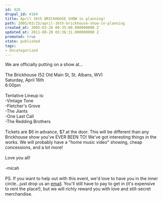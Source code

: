 ```yaml
---
id: 426
drupal_id: 4164
title: April 16th BRICKHOUSE SHOW in planning!
path: 2005/03/25/april-16th-brickhouse-show-in-planning
created_at: 2005-03-26 00:35:00.000000000 Z
updated_at: 2011-08-20 03:36:31.000000000 Z
promoted: true
state: published
tags:
- Uncategorized
---
```

We are officially putting on a show at...<br /><br />The Brickhouse (52 Old Main St, St. Albans, WV)<br />Saturday, April 16th<br />6:00pm<br /><br />Tentative Lineup is:<br />-Vintage Tone<br />-Fletcher's Grove<br />-The Jiants<br />-One Last Call<br />-The Redding Brothers<br /><br />Tickets are $6 in advance, $7 at the door. This will be different than any Brickhouse show you've EVER BEEN TO! We've got interesting things in the works. We will probably have a "home music video" showing, cheap concessions, and a lot more!<br /><br />Love you all!<br /><br />-micah<br /><br />PS. If you want to help out with this event, we'd love to have you in the inner circle...just drop us an <a href="mailto:micahtredding@yahoo.com">email</a>. You'll still have to pay to get in (it's expensive to rent the place!), but we will richly reward you with love and still-secret merchandise.

